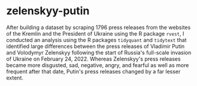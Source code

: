 # zelenskyy-putin
After building a dataset by scraping 1796 press releases from the websites of the Kremlin and the President of Ukraine using the R package `rvest`, I conducted an analysis using the R packages `tidyquant` and `tidytext` that identified large differences between the press releases of Vladimir Putin and Volodymyr Zelenskyy following the start of Russia's full-scale invasion of Ukraine on February 24, 2022. Whereas Zelenskyy's press releases became more disgusted, sad, negative, angry, and fearful as well as more frequent after that date, Putin's press releases changed by a far lesser extent.
